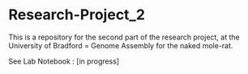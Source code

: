 # Research-Project_2
This is a repository for the second part of the research project, at the University of Bradford = Genome Assembly for the naked mole-rat. 

See Lab Notebook : [in progress]
